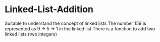 # Linked-List-Addition

Suitable to understand the concept of linked lists
The number 159 is represented as 9 -> 5 -> 1 in the linked list
There is a function to add two linked lists (two integers)

